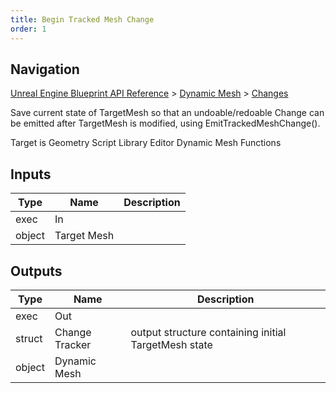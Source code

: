 ```yaml
---
title: Begin Tracked Mesh Change
order: 1
---
```

## Navigation

[Unreal Engine Blueprint API Reference](https://dev.epicgames.com/documentation/en-us/unreal-engine/BlueprintAPI) > [Dynamic Mesh](https://dev.epicgames.com/documentation/en-us/unreal-engine/BlueprintAPI/DynamicMesh) > [Changes](https://dev.epicgames.com/documentation/en-us/unreal-engine/BlueprintAPI/DynamicMesh/Changes)

Save current state of TargetMesh so that an undoable/redoable Change can be emitted
after TargetMesh is modified, using EmitTrackedMeshChange().

Target is Geometry Script Library Editor Dynamic Mesh Functions

## Inputs

| Type | Name | Description |
| --- | --- | --- |
| exec | In |  |
| object | Target Mesh |  |

## Outputs

| Type | Name | Description |
| --- | --- | --- |
| exec | Out |  |
| struct | Change Tracker | output structure containing initial TargetMesh state |
| object | Dynamic Mesh |  |

